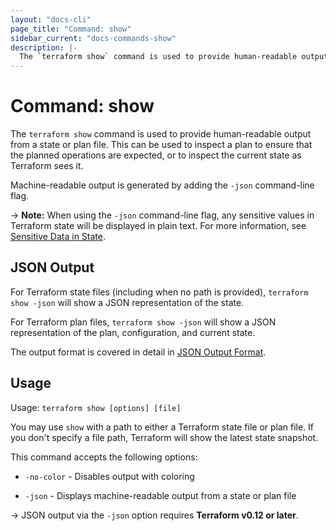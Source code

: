 ```yaml
---
layout: "docs-cli"
page_title: "Command: show"
sidebar_current: "docs-commands-show"
description: |-
  The `terraform show` command is used to provide human-readable output from a state or plan file. This can be used to inspect a plan to ensure that the planned operations are expected, or to inspect the current state as Terraform sees it.
---
```


# Command: show

The `terraform show` command is used to provide human-readable output
from a state or plan file. This can be used to inspect a plan to ensure
that the planned operations are expected, or to inspect the current state
as Terraform sees it.

Machine-readable output is generated by adding the `-json` command-line
flag.

-> **Note:** When using the `-json` command-line flag, any sensitive values in
Terraform state will be displayed in plain text. For more information, see
[Sensitive Data in State](/docs/state/sensitive-data.html).

## JSON Output

For Terraform state files (including when no path is provided),
`terraform show -json` will show a JSON representation of the state.

For Terraform plan files, `terraform show -json` will show a JSON representation
of the plan, configuration, and current state.

The output format is covered in detail in [JSON Output Format](/docs/internals/json-format.html).

## Usage

Usage: `terraform show [options] [file]`

You may use `show` with a path to either a Terraform state file or plan
file. If you don't specify a file path, Terraform will show the latest state
snapshot.

This command accepts the following options:

* `-no-color` - Disables output with coloring

* `-json` - Displays machine-readable output from a state or plan file

-> JSON output via the `-json` option requires **Terraform v0.12 or later**.
